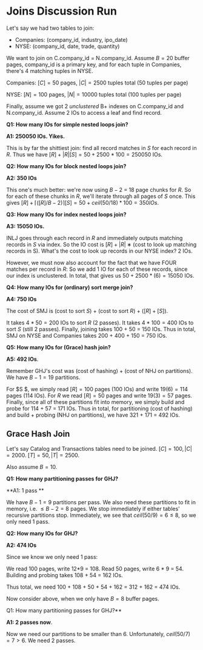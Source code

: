 # Joins Discussion Run

Let's say we had two tables to join:

- Companies: (company_id, industry, ipo_date)
- NYSE: (company_id, date, trade, quantity)

We want to join on C.company_id = N.company_id. Assume $B=20$ buffer pages, company_id is a primary key, and for each tuple in Companies, there's 4 matching tuples in NYSE. 

Companies: $[C] = 50$ pages, $|C| = 2500$ tuples total (50 tuples per page)

NYSE: $[N] = 100$ pages,  $|N| = 10000$ tuples total (100 tuples per page)

Finally, assume we got 2 *unclustered* B+ indexes on C.company_id and N.company_id. Assume 2 IOs to access a leaf and find record. 

**Q1: How many IOs for simple nested loops join?**

**A1: 250050 IOs. Yikes.**

This is by far the shittiest join: find all record matches in $S$ for each record in $R$. Thus we have $[R] + |R|[S] = 50 + 2500 * 100 = 250050$ IOs. 

**Q2: How many IOs for block nested loops join?**

**A2: 350 IOs**

This one's much better: we're now using $B-2$ = 18 page chunks for $R$. So for each of these chunks in $R$, we'll iterate through all pages of $S$ once. This gives $[R] + \lceil ([R]/B-2) \rceil [S] = 50 + ceil(50/18) * 100 = 350 IOs$.

**Q3: How many IOs for index nested loops join?**

**A3: 15050 IOs.**

INLJ goes through each record in $R$ and immediately outputs matching records in $S$ via index. So the IO cost is $[R] + |R|∗\text{(cost to look up matching records in S)}$. What's the cost to look up records in our NYSE index? 2 IOs. 

However, we must now also account for the fact that we have FOUR matches per record in $R$: So we add 1 IO for each of these records, since our index is unclustered. In total, that gives us $50 + 2500 * (6) = 15050$ IOs.

**Q4: How many IOs for (ordinary) sort merge join?**

**A4: 750 IOs**

The cost of SMJ is (cost to sort $S$) + (cost to sort $R$) + ($[R] + [S]$).

It takes $4*50 = 200$ IOs to sort $R$ (2 passes). It takes $4*100 = 400$ IOs to sort $S$ (still 2 passes). Finally, joining takes 100 + 50 = 150 IOs. Thus in total, SMJ on NYSE and Companies takes 200 + 400 + 150 = 750 IOs. 

**Q5: How many IOs for (Grace) hash join?**

**A5: 492 IOs**.

Remember GHJ's cost was (cost of hashing) + (cost of NHJ on partitions). We have $B-1 = 19$ partitions.

For $S	$, we simply read $[R] = 100$ pages (100 IOs) and write $19(6) = 114$ pages (114 IOs). For $R$ we read $[R] = 50$ pages and write $19(3) = 57$ pages. Finally, since all of these partitions fit into memory, we simply build and probe for 114 + 57 = 171 IOs. Thus in total, for partitioning (cost of hashing) and build + probing (NHJ on partitions), we have 321 + 171 = 492 IOs. 

## Grace Hash Join

Let's say Catalog and Transactions tables need to be joined. $[C]=100, |C| = 2000$. $[T] = 50, |T| = 2500$. 

Also assume $B = 10$. 

**Q1: How many partitioning passes for GHJ?**

**A1: 1 pass ** 

We have $B-1 = 9$ partitions per pass. We also need these partitions to fit in memory, i.e. $\le B-2 = 8$ pages. We stop immediately if either tables' recursive partitions stop. Immediately, we see that $ceil(50/9) = 6 \le 8$, so we only need 1 pass. 

**Q2: How many IOs for GHJ?**

**A2: 474 IOs**

Since we know we only need 1 pass: 

We read 100 pages, write 12*9 = 108. Read 50 pages, write 6 * 9 = 54. Building and probing takes 108 + 54 = 162 IOs.

Thus total, we need 100 + 108 + 50 + 54 + 162 = 312  + 162 = 474 IOs. 

Now consider above, when we only have $B=8$ buffer pages. 

Q1: How many partitioning passes for GHJ?**

**A1: 2 passes now**.

Now we need our partitions to be smaller than 6. Unfortunately, $ceil(50/7) = 7 > 6$. We need 2 passes.  



